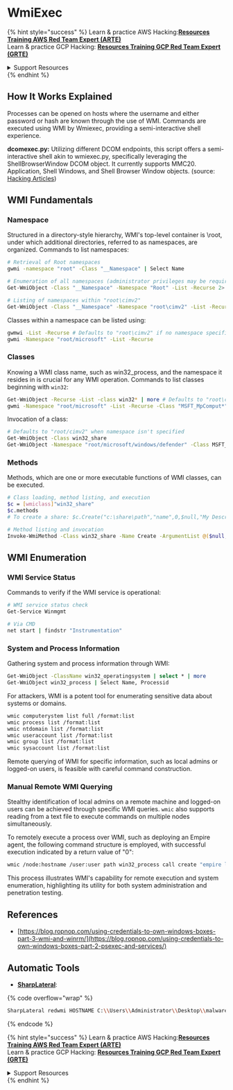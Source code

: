 # WmiExec

{% hint style="success" %}
Learn & practice AWS Hacking:<img src="/.gitbook/assets/arte.png" alt="" data-size="line">[**Resources Training AWS Red Team Expert (ARTE)**](https://training.khulnasoft.com/courses/arte)<img src="/.gitbook/assets/arte.png" alt="" data-size="line">\
Learn & practice GCP Hacking: <img src="/.gitbook/assets/grte.png" alt="" data-size="line">[**Resources Training GCP Red Team Expert (GRTE)**<img src="/.gitbook/assets/grte.png" alt="" data-size="line">](https://training.khulnasoft.com/courses/grte)

<details>

<summary>Support Resources</summary>

* Check the [**subscription plans**](https://patreon.com/khulnasoft)!
* **Join the** 💬 [**Discord group**](https://discord.gg/hRep4RUj7f) or the [**telegram group**](https://t.me/peass) or **follow** us on **Twitter** 🐦 [**@resources\_live**](https://twitter.com/khulnasoft\_live)**.**
* **Share hacking tricks by submitting PRs to the** [**Resources**](https://github.com/khulnasoft/resources) and [**Resources Cloud**](https://github.com/khulnasoft/resources-cloud) github repos.

</details>
{% endhint %}

## How It Works Explained

Processes can be opened on hosts where the username and either password or hash are known through the use of WMI. Commands are executed using WMI by Wmiexec, providing a semi-interactive shell experience.

**dcomexec.py:** Utilizing different DCOM endpoints, this script offers a semi-interactive shell akin to wmiexec.py, specifically leveraging the ShellBrowserWindow DCOM object. It currently supports MMC20. Application, Shell Windows, and Shell Browser Window objects. (source: [Hacking Articles](https://www.hackingarticles.in/beginners-guide-to-impacket-tool-kit-part-1/))

## WMI Fundamentals

### Namespace

Structured in a directory-style hierarchy, WMI's top-level container is \root, under which additional directories, referred to as namespaces, are organized.
Commands to list namespaces:

```bash
# Retrieval of Root namespaces
gwmi -namespace "root" -Class "__Namespace" | Select Name

# Enumeration of all namespaces (administrator privileges may be required)
Get-WmiObject -Class "__Namespace" -Namespace "Root" -List -Recurse 2> $null | select __Namespace | sort __Namespace

# Listing of namespaces within "root\cimv2"
Get-WmiObject -Class "__Namespace" -Namespace "root\cimv2" -List -Recurse 2> $null | select __Namespace | sort __Namespace
```

Classes within a namespace can be listed using:

```bash
gwmwi -List -Recurse # Defaults to "root\cimv2" if no namespace specified
gwmi -Namespace "root/microsoft" -List -Recurse
```

### **Classes**

Knowing a WMI class name, such as win32\_process, and the namespace it resides in is crucial for any WMI operation.
Commands to list classes beginning with `win32`:

```bash
Get-WmiObject -Recurse -List -class win32* | more # Defaults to "root\cimv2"
gwmi -Namespace "root/microsoft" -List -Recurse -Class "MSFT_MpComput*"
```

Invocation of a class:

```bash
# Defaults to "root/cimv2" when namespace isn't specified
Get-WmiObject -Class win32_share
Get-WmiObject -Namespace "root/microsoft/windows/defender" -Class MSFT_MpComputerStatus
```

### Methods

Methods, which are one or more executable functions of WMI classes, can be executed.

```bash
# Class loading, method listing, and execution
$c = [wmiclass]"win32_share"
$c.methods
# To create a share: $c.Create("c:\share\path","name",0,$null,"My Description")
```

```bash
# Method listing and invocation
Invoke-WmiMethod -Class win32_share -Name Create -ArgumentList @($null, "Description", $null, "Name", $null, "c:\share\path",0)
```

## WMI Enumeration

### WMI Service Status

Commands to verify if the WMI service is operational:

```bash
# WMI service status check
Get-Service Winmgmt

# Via CMD
net start | findstr "Instrumentation"
```

### System and Process Information

Gathering system and process information through WMI:

```bash
Get-WmiObject -ClassName win32_operatingsystem | select * | more
Get-WmiObject win32_process | Select Name, Processid
```

For attackers, WMI is a potent tool for enumerating sensitive data about systems or domains.

```bash
wmic computerystem list full /format:list  
wmic process list /format:list  
wmic ntdomain list /format:list  
wmic useraccount list /format:list  
wmic group list /format:list  
wmic sysaccount list /format:list  
```

Remote querying of WMI for specific information, such as local admins or logged-on users, is feasible with careful command construction.

### **Manual Remote WMI Querying**

Stealthy identification of local admins on a remote machine and logged-on users can be achieved through specific WMI queries. `wmic` also supports reading from a text file to execute commands on multiple nodes simultaneously.

To remotely execute a process over WMI, such as deploying an Empire agent, the following command structure is employed, with successful execution indicated by a return value of "0":

```bash
wmic /node:hostname /user:user path win32_process call create "empire launcher string here"
```

This process illustrates WMI's capability for remote execution and system enumeration, highlighting its utility for both system administration and penetration testing.


## References
* [https://blog.ropnop.com/using-credentials-to-own-windows-boxes-part-3-wmi-and-winrm/](https://blog.ropnop.com/using-credentials-to-own-windows-boxes-part-2-psexec-and-services/)

## Automatic Tools

* [**SharpLateral**](https://github.com/mertdas/SharpLateral):

{% code overflow="wrap" %}
```bash
SharpLateral redwmi HOSTNAME C:\\Users\\Administrator\\Desktop\\malware.exe
```
{% endcode %}

{% hint style="success" %}
Learn & practice AWS Hacking:<img src="/.gitbook/assets/arte.png" alt="" data-size="line">[**Resources Training AWS Red Team Expert (ARTE)**](https://training.khulnasoft.com/courses/arte)<img src="/.gitbook/assets/arte.png" alt="" data-size="line">\
Learn & practice GCP Hacking: <img src="/.gitbook/assets/grte.png" alt="" data-size="line">[**Resources Training GCP Red Team Expert (GRTE)**<img src="/.gitbook/assets/grte.png" alt="" data-size="line">](https://training.khulnasoft.com/courses/grte)

<details>

<summary>Support Resources</summary>

* Check the [**subscription plans**](https://patreon.com/khulnasoft)!
* **Join the** 💬 [**Discord group**](https://discord.gg/hRep4RUj7f) or the [**telegram group**](https://t.me/peass) or **follow** us on **Twitter** 🐦 [**@resources\_live**](https://twitter.com/khulnasoft\_live)**.**
* **Share hacking tricks by submitting PRs to the** [**Resources**](https://github.com/khulnasoft/resources) and [**Resources Cloud**](https://github.com/khulnasoft/resources-cloud) github repos.

</details>
{% endhint %}

